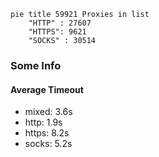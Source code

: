 
```mermaid
pie title 59921 Proxies in list
    "HTTP" : 27607
    "HTTPS": 9621
    "SOCKS" : 30514
```

### Some Info
#### Average Timeout

- mixed: 3.6s
- http: 1.9s
- https: 8.2s
- socks: 5.2s